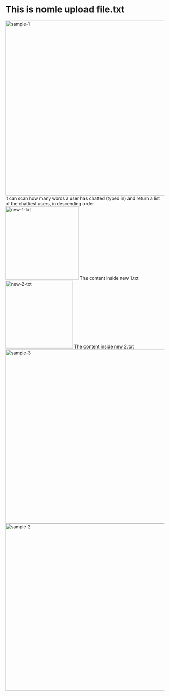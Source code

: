 # This is nomle upload file.txt

<img width="552" alt="sample-1" src="https://github.com/ENG0925/Technical-test/assets/134822937/de84a682-0fae-47ac-bc62-ca83e3e288f9">
<br>
it can scan how many words a user has chatted (typed in) and return a list of the chattiest users, in descending order
 <br>

<img width="232" alt="new-1-txt" src="https://github.com/ENG0925/Technical-test/assets/134822937/4d650bef-d918-4f1f-af42-f66700d66058">
The content inside new 1.txt


<img width="214" alt="new-2-txt" src="https://github.com/ENG0925/Technical-test/assets/134822937/cf909324-8541-4551-a862-4d156b6f0065">
The content inside new 2.txt

<img width="550" alt="sample-3" src="https://github.com/ENG0925/Technical-test/assets/134822937/19034fd6-14a2-4027-9d89-47ca7f1154bf">



<img width="529" alt="sample-2" src="https://github.com/ENG0925/Technical-test/assets/134822937/f9310393-eaf7-4735-a139-20da5647b936">
